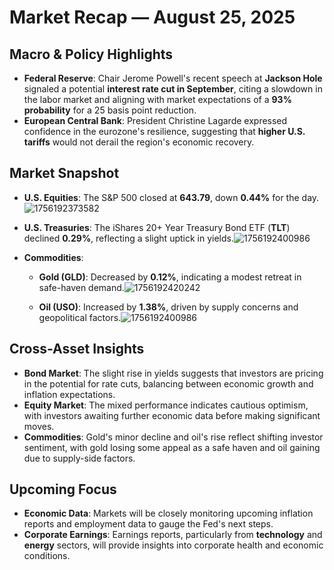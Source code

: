 # Market Recap — August 25, 2025

## Macro & Policy Highlights
- **Federal Reserve**: Chair Jerome Powell's recent speech at **Jackson Hole** signaled a potential **interest rate cut in September**, citing a slowdown in the labor market and aligning with market expectations of a **93% probability** for a 25 basis point reduction.  
- **European Central Bank**: President Christine Lagarde expressed confidence in the eurozone's resilience, suggesting that **higher U.S. tariffs** would not derail the region's economic recovery.  

## Market Snapshot
- **U.S. Equities**: The S&P 500 closed at **643.79**, down **0.44%** for the day.![1756192373582](https://github.com/user-attachments/assets/0cd98f3a-2e45-4a5b-9a12-f68183b996c5)
  
- **U.S. Treasuries**: The iShares 20+ Year Treasury Bond ETF (**TLT**) declined **0.29%**, reflecting a slight uptick in yields.![1756192400986](https://github.com/user-attachments/assets/900d3e59-fff0-413f-8901-854cfe254f0f)
  
- **Commodities**:  
  - **Gold (GLD)**: Decreased by **0.12%**, indicating a modest retreat in safe-haven demand.![1756192420242](https://github.com/user-attachments/assets/e28aae09-2139-45a1-9d1a-17d423d86b7b)
  
  - **Oil (USO)**: Increased by **1.38%**, driven by supply concerns and geopolitical factors.![1756192400986](https://github.com/user-attachments/assets/e359ee0f-d112-40d5-a750-0dc9e2c8f6b7)
  

## Cross-Asset Insights
- **Bond Market**: The slight rise in yields suggests that investors are pricing in the potential for rate cuts, balancing between economic growth and inflation expectations.  
- **Equity Market**: The mixed performance indicates cautious optimism, with investors awaiting further economic data before making significant moves.  
- **Commodities**: Gold's minor decline and oil's rise reflect shifting investor sentiment, with gold losing some appeal as a safe haven and oil gaining due to supply-side factors.  

## Upcoming Focus
- **Economic Data**: Markets will be closely monitoring upcoming inflation reports and employment data to gauge the Fed's next steps.  
- **Corporate Earnings**: Earnings reports, particularly from **technology** and **energy** sectors, will provide insights into corporate health and economic conditions.
